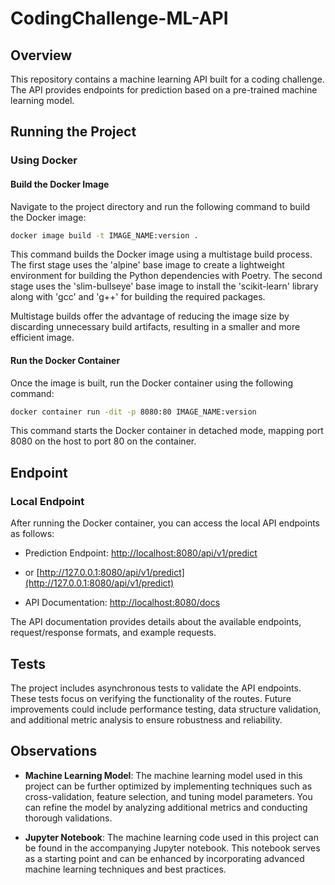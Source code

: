 # CodingChallenge-ML-API


## Overview

This repository contains a machine learning API built for a coding challenge. The API provides endpoints for prediction based on a pre-trained machine learning model.

## Running the Project

### Using Docker

#### Build the Docker Image

Navigate to the project directory and run the following command to build the Docker image:

```bash
docker image build -t IMAGE_NAME:version .
```

This command builds the Docker image using a multistage build process. The first stage uses the 'alpine' base image to create a lightweight environment for building the Python dependencies with Poetry. The second stage uses the 'slim-bullseye' base image to install the 'scikit-learn' library along with 'gcc' and 'g++' for building the required packages.

Multistage builds offer the advantage of reducing the image size by discarding unnecessary build artifacts, resulting in a smaller and more efficient image.

#### Run the Docker Container

Once the image is built, run the Docker container using the following command:

```bash
docker container run -dit -p 8080:80 IMAGE_NAME:version
```

This command starts the Docker container in detached mode, mapping port 8080 on the host to port 80 on the container.

## Endpoint

### Local Endpoint

After running the Docker container, you can access the local API endpoints as follows:

- Prediction Endpoint: [http://localhost:8080/api/v1/predict](http://localhost:8080/api/v1/predict) 
- or [http://127.0.0.1:8080/api/v1/predict](http://127.0.0.1:8080/api/v1/predict)

- API Documentation: [http://localhost:8080/docs](http://localhost:8080/docs)

The API documentation provides details about the available endpoints, request/response formats, and example requests.

## Tests

The project includes asynchronous tests to validate the API endpoints. These tests focus on verifying the functionality of the routes. Future improvements could include performance testing, data structure validation, and additional metric analysis to ensure robustness and reliability.

## Observations

- **Machine Learning Model**: The machine learning model used in this project can be further optimized by implementing techniques such as cross-validation, feature selection, and tuning model parameters. You can refine the model by analyzing additional metrics and conducting thorough validations.

- **Jupyter Notebook**: The machine learning code used in this project can be found in the accompanying Jupyter notebook. This notebook serves as a starting point and can be enhanced by incorporating advanced machine learning techniques and best practices.
